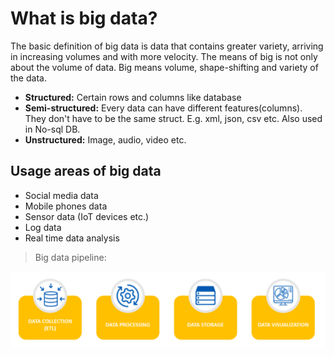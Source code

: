 # What is big data?
The basic definition of big data is data that contains greater variety, arriving in increasing volumes and with more velocity.
The means of big is not only about the volume of data. Big means volume, shape-shifting and variety of the data. 

 - **Structured:** Certain rows and columns like database
 - **Semi-structured:** Every data can have different features(columns). They don't have to be the same struct. E.g. xml, json, csv etc. Also used in No-sql DB.
 - **Unstructured:** Image, audio, video etc.

## Usage areas of big data

 - Social media data
 - Mobile phones data
 - Sensor data (IoT devices etc.)
 - Log data
 - Real time data analysis

  
>Big data pipeline:

![Big data pipeline](https://github.com/koyuboy/Big-Data-101/blob/main/images/Big%20data%20pipeline.png)
